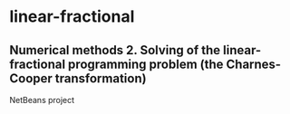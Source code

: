 # linear-fractional
## Numerical methods 2. Solving of the linear-fractional programming problem (the Charnes-Cooper transformation)

NetBeans project
